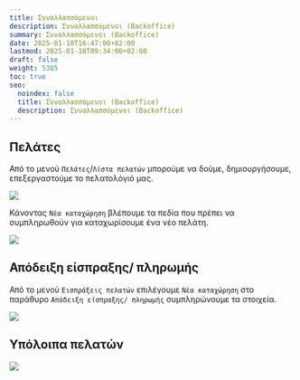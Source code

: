 ```yaml
---
title: Συναλλασσόμενοι
description: Συναλλασσόμενοι (Backoffice)
summary: Συναλλασσόμενοι (Backoffice)
date: 2025-01-10T16:47:00+02:00
lastmod: 2025-01-10T09:34:00+02:00
draft: false
weight: 5385
toc: true
seo:
  noindex: false
  title: Συναλλασσόμενοι (Backoffice)
  description: Συναλλασσόμενοι (Backoffice)
---
```

## Πελάτες

Από το μενού `Πελάτες`/`Λίστα πελατών` μπορούμε να δούμε, δημιουργήσουμε, επεξεργαστούμε το πελατολόγιό μας.

![](/images/c-1050.jpg)

Κάνοντας `Νέα καταχώρηση` βλέπουμε τα πεδία που πρέπει να συμπληρωθούν για καταχωρίσουμε ένα νέο πελάτη.

![](/images/c-1051.jpg)

## Απόδειξη είσπραξης/ πληρωμής

Από το μενού `Εισπράξεις πελατών` επιλέγουμε `Νέα καταχώρηση` στο παράθυρο `Απόδειξη είσπραξης/ πληρωμής` συμπληρώνουμε τα στοιχεία.

![](/images/c-1052.jpg)

## Υπόλοιπα πελατών

![](/images/c-1053a.jpg)
